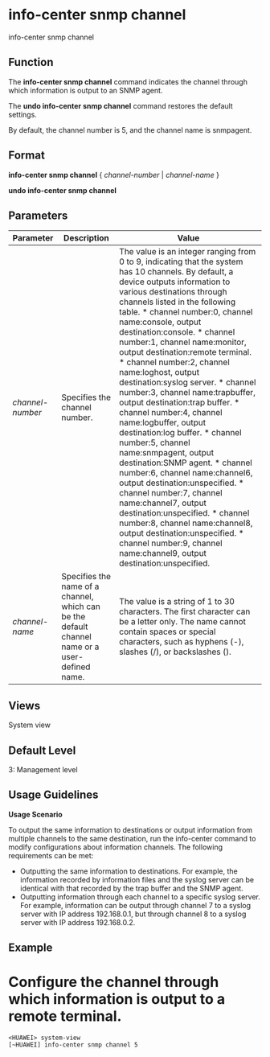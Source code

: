 info-center snmp channel
========================

info-center snmp channel

Function
--------



The **info-center snmp channel** command indicates the channel through which information is output to an SNMP agent.

The **undo info-center snmp channel** command restores the default settings.



By default, the channel number is 5, and the channel name is snmpagent.


Format
------

**info-center snmp channel** { *channel-number* | *channel-name* }

**undo info-center snmp channel**


Parameters
----------

| Parameter | Description | Value |
| --- | --- | --- |
| *channel-number* | Specifies the channel number. | The value is an integer ranging from 0 to 9, indicating that the system has 10 channels.  By default, a device outputs information to various destinations through channels listed in the following table.   * channel number:0, channel name:console, output destination:console. * channel number:1, channel name:monitor, output destination:remote terminal. * channel number:2, channel name:loghost, output destination:syslog server. * channel number:3, channel name:trapbuffer, output destination:trap buffer. * channel number:4, channel name:logbuffer, output destination:log buffer. * channel number:5, channel name:snmpagent, output destination:SNMP agent. * channel number:6, channel name:channel6, output destination:unspecified. * channel number:7, channel name:channel7, output destination:unspecified. * channel number:8, channel name:channel8, output destination:unspecified. * channel number:9, channel name:channel9, output destination:unspecified. |
| *channel-name* | Specifies the name of a channel, which can be the default channel name or a user-defined name. | The value is a string of 1 to 30 characters. The first character can be a letter only. The name cannot contain spaces or special characters, such as hyphens (-), slashes (/), or backslashes (\). |



Views
-----

System view


Default Level
-------------

3: Management level


Usage Guidelines
----------------

**Usage Scenario**

To output the same information to destinations or output information from multiple channels to the same destination, run the info-center command to modify configurations about information channels. The following requirements can be met:

* Outputting the same information to destinations. For example, the information recorded by information files and the syslog server can be identical with that recorded by the trap buffer and the SNMP agent.
* Outputting information through each channel to a specific syslog server. For example, information can be output through channel 7 to a syslog server with IP address 192.168.0.1, but through channel 8 to a syslog server with IP address 192.168.0.2.

Example
-------

# Configure the channel through which information is output to a remote terminal.
```
<HUAWEI> system-view
[~HUAWEI] info-center snmp channel 5

```